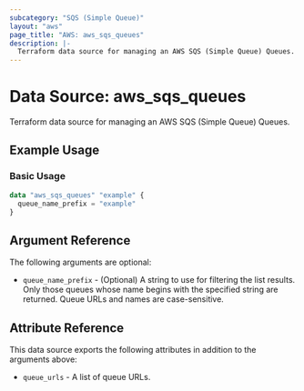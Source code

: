 ```yaml
---
subcategory: "SQS (Simple Queue)"
layout: "aws"
page_title: "AWS: aws_sqs_queues"
description: |-
  Terraform data source for managing an AWS SQS (Simple Queue) Queues.
---
```


# Data Source: aws_sqs_queues

Terraform data source for managing an AWS SQS (Simple Queue) Queues.

## Example Usage

### Basic Usage

```terraform
data "aws_sqs_queues" "example" {
  queue_name_prefix = "example"
}
```

## Argument Reference

The following arguments are optional:

* `queue_name_prefix` - (Optional) A string to use for filtering the list results. Only those queues whose name begins with the specified string are returned. Queue URLs and names are case-sensitive.

## Attribute Reference

This data source exports the following attributes in addition to the arguments above:

* `queue_urls` - A list of queue URLs.
